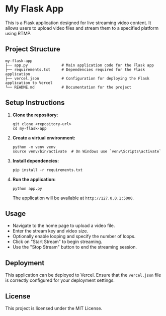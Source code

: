 # My Flask App

This is a Flask application designed for live streaming video content. It allows users to upload video files and stream them to a specified platform using RTMP.

## Project Structure

```
my-flask-app
├── app.py               # Main application code for the Flask app
├── requirements.txt     # Dependencies required for the Flask application
├── vercel.json          # Configuration for deploying the Flask application to Vercel
└── README.md            # Documentation for the project
```

## Setup Instructions

1. **Clone the repository:**
   ```
   git clone <repository-url>
   cd my-flask-app
   ```

2. **Create a virtual environment:**
   ```
   python -m venv venv
   source venv/bin/activate  # On Windows use `venv\Scripts\activate`
   ```

3. **Install dependencies:**
   ```
   pip install -r requirements.txt
   ```

4. **Run the application:**
   ```
   python app.py
   ```

   The application will be available at `http://127.0.0.1:5000`.

## Usage

- Navigate to the home page to upload a video file.
- Enter the stream key and video size.
- Optionally enable looping and specify the number of loops.
- Click on "Start Stream" to begin streaming.
- Use the "Stop Stream" button to end the streaming session.

## Deployment

This application can be deployed to Vercel. Ensure that the `vercel.json` file is correctly configured for your deployment settings.

## License

This project is licensed under the MIT License.